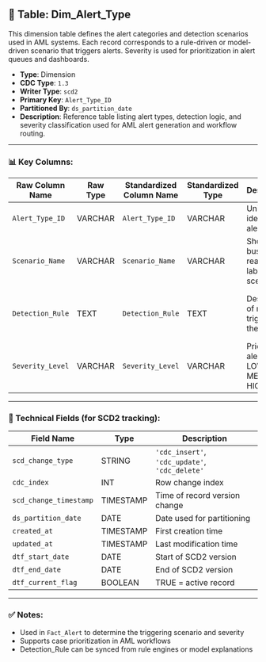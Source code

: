 ## 📜 Table: Dim_Alert_Type

This dimension table defines the alert categories and detection scenarios used in AML systems. Each record corresponds to a rule-driven or model-driven scenario that triggers alerts. Severity is used for prioritization in alert queues and dashboards.

- **Type**: Dimension  
- **CDC Type**: `1.3`  
- **Writer Type**: `scd2`  
- **Primary Key**: `Alert_Type_ID`  
- **Partitioned By**: `ds_partition_date`  
- **Description**: Reference table listing alert types, detection logic, and severity classification used for AML alert generation and workflow routing.

---

### 📊 Key Columns:

| Raw Column Name     | Raw Type | Standardized Column Name | Standardized Type | Description                                             | PK  | Note         |
|----------------------|----------|---------------------------|--------------------|---------------------------------------------------------|-----|--------------|
| `Alert_Type_ID`      | VARCHAR  | `Alert_Type_ID`           | VARCHAR            | Unique identifier of alert type                        | ✅  | Primary key  |
| `Scenario_Name`      | VARCHAR  | `Scenario_Name`           | VARCHAR            | Short business-readable label for scenario             |     | Display name |
| `Detection_Rule`     | TEXT     | `Detection_Rule`          | TEXT               | Description of rule logic triggering the alert         |     | Rule engine format (SQL, DSL) |
| `Severity_Level`     | VARCHAR  | `Severity_Level`          | VARCHAR            | Priority of alert (e.g., LOW, MEDIUM, HIGH)            |     | Used in alert routing |

---

### 🧪 Technical Fields (for SCD2 tracking):

| Field Name            | Type       | Description                                   |
|------------------------|------------|-----------------------------------------------|
| `scd_change_type`      | STRING     | `'cdc_insert'`, `'cdc_update'`, `'cdc_delete'`|
| `cdc_index`            | INT        | Row change index                              |
| `scd_change_timestamp` | TIMESTAMP  | Time of record version change                 |
| `ds_partition_date`    | DATE       | Date used for partitioning                    |
| `created_at`           | TIMESTAMP  | First creation time                           |
| `updated_at`           | TIMESTAMP  | Last modification time                        |
| `dtf_start_date`       | DATE       | Start of SCD2 version                         |
| `dtf_end_date`         | DATE       | End of SCD2 version                           |
| `dtf_current_flag`     | BOOLEAN    | TRUE = active record                          |

---

### ✅ Notes:
- Used in `Fact_Alert` to determine the triggering scenario and severity
- Supports case prioritization in AML workflows
- Detection_Rule can be synced from rule engines or model explanations
